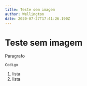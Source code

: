 ```yaml
---
title: Teste sem imagem
author: Wellington
date: 2020-07-27T17:41:26.190Z
---
```

# **Teste sem imagem**

Paragrafo

`Codigo`

1. lista
2. lista